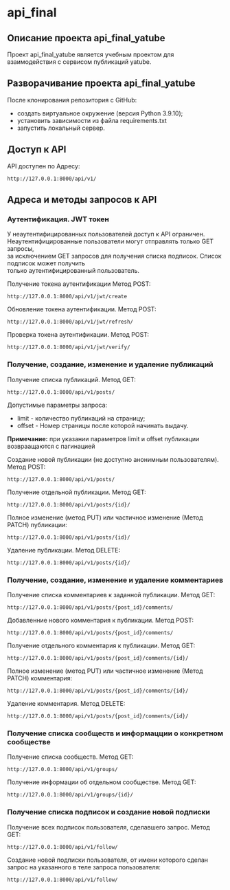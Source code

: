 # api_final

## Описание проекта api_final_yatube
Проект api_final_yatube является учебным проектом для взаимодействия с сервисом публикаций yatube.


## Разворачивание проекта api_final_yatube
После клонирования репозитория с GitHub:
- создать виртуальное окружение (версия Python 3.9.10);
- установить зависимости из файла requirements.txt
- запустить локальный сервер.  

## Доступ к API
API доступен по Адресу:

    http://127.0.0.1:8000/api/v1/
    
## Адреса и методы запросов к API

### Аутентификация. JWT токен
У неаутентифицированных пользователей доступ к API ограничен.  
Неаутентифицированные пользователи могут отправлять только GET запросы,  
за исключением GET запросов
для получения списка подписок. Список подписок может получить  
только аутентифицированный пользователь.

Получение токена аутентификации Метод POST:
    
    http://127.0.0.1:8000/api/v1/jwt/create

Обновление токена аутентификации. Метод POST:

    http://127.0.0.1:8000/api/v1/jwt/refresh/

Проверка токена аутентификации. Метод POST:
    
    http://127.0.0.1:8000/api/v1/jwt/verify/

### Получение, создание, изменение и удаление публикаций  
Получение списка публикаций. Метод GET:  

    http://127.0.0.1:8000/api/v1/posts/

Допустимые параметры запроса:  
- limit - количество публикаций на страницу;
- offset - Номер страницы после которой начинать выдачу.

**Примечание:** при указании параметров limit и offset публикации возвраащаются с пагинацией

Создание новой публикации (не доступно анонимным пользователям). Метод POST:  

    http://127.0.0.1:8000/api/v1/posts/

Получение отдельной публикации. Метод GET:

    http://127.0.0.1:8000/api/v1/posts/{id}/

Полное изменение (метод PUT) или частичное изменение (Метод PATCH) публикации:

    http://127.0.0.1:8000/api/v1/posts/{id}/

Удаление публикации. Метод DELETE:

    http://127.0.0.1:8000/api/v1/posts/{id}/

### Получение, создание, изменение и удаление комментариев
Получение списка комментариев к заданной публикации. Метод GET:  

    http://127.0.0.1:8000/api/v1/posts/{post_id}/comments/

Добавленние нового комментария к публикации. Метод POST:

    http://127.0.0.1:8000/api/v1/posts/{post_id}/comments/

Получение отдельного комментария к публикации. Метод GET:

    http://127.0.0.1:8000/api/v1/posts/{post_id}/comments/{id}/

Полное изменение (метод PUT) или частичное изменение (Метод PATCH) комментария:

    http://127.0.0.1:8000/api/v1/posts/{post_id}/comments/{id}/

Удаление комментария. Метод DELETE:
    
    http://127.0.0.1:8000/api/v1/posts/{post_id}/comments/{id}/

### Получение списка сообществ и информацции о конкретном сообществе
Получение списка сообществ. Метод GET:

    http://127.0.0.1:8000/api/v1/groups/

Получение информации об отдельном сообществе. Метод GET:

    http://127.0.0.1:8000/api/v1/groups/{id}/


### Получение списка подписок и создание новой подписки  
Получение всех подписок пользователя, сделавшего запрос. Метод GET:

    http://127.0.0.1:8000/api/v1/follow/

Создание новой подписки пользователя, от имени которого сделан запрос на указанного в теле запроса пользователя:

    http://127.0.0.1:8000/api/v1/follow/
